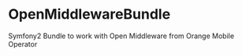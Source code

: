 OpenMiddlewareBundle
====================

Symfony2 Bundle to work with Open Middleware from Orange Mobile Operator
